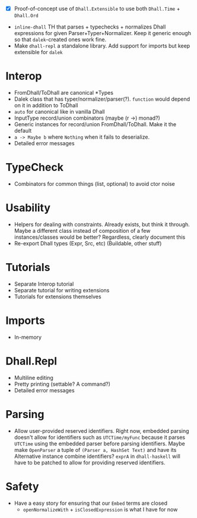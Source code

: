 * [X] Proof-of-concept use of `Dhall.Extensible` to use both `Dhall.Time` + `Dhall.Ord`
* `inline-dhall` TH that parses + typechecks + normalizes Dhall expressions for given Parser+Typer+Normalizer. Keep it generic enough so that `dalek`-created ones work fine.
* Make `dhall-repl` a standalone library. Add support for imports but keep extensible for `dalek`

# Interop
* FromDhall/ToDhall are canonical \*Types
* Dalek class that has typer/normalizer/parser(?). `function` would depend on it in addition to ToDhall
* `auto` for canonical like in vanilla Dhall
* InputType record/union combinators (maybe (r ->) monad?)
* Generic instances for record/union FromDhall/ToDhall. Make it the default
* `a -> Maybe b` where `Nothing` when it fails to deserialize.
* Detailed error messages

# TypeCheck
* Combinators for common things (list, optional) to avoid ctor noise

# Usability
* Helpers for dealing with constraints. Already exists, but think it through. Maybe a different class instead of composition of a few instances/classes would be better? Regardless, clearly document this
* Re-export Dhall types (Expr, Src, etc) (Buildable, other stuff)

# Tutorials
* Separate Interop tutorial
* Separate tutorial for writing extensions
* Tutorials for extensions themselves

# Imports
* In-memory

# Dhall.Repl
* Multiline editing
* Pretty printing (settable? A command?)
* Detailed error messages

# Parsing
* Allow user-provided reserved identifiers. Right now, embedded parsing doesn't allow for identifiers such as `UTCTime/myFunc` because it parses `UTCTime` using the embedded parser before parsing identifiers. Maybe make `OpenParser` a tuple of `(Parser a, HashSet Text)` and have its Alternative instance combine identifiers? `exprA` in `dhall-haskell` will have to be patched to allow for providing reserved identifiers.

# Safety
* Have a easy story for ensuring that our `Embed` terms are closed
  * `openNormalizeWith` + `isClosedExpression` is what I have for now
